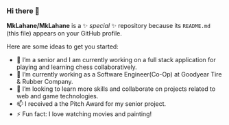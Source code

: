 ### Hi there 👋

**MkLahane/MkLahane** is a ✨ _special_ ✨ repository because its `README.md` (this file) appears on your GitHub profile.

Here are some ideas to get you started:

- 🔭 I’m a senior and I am currently working on a full stack application for playing and learning chess collaboratively.
- 🌱 I’m currently working as a Software Engineer(Co-Op) at Goodyear Tire & Rubber Company.
- 👯 I’m looking to learn more skills and collaborate on projects related to web and game technologies.
- 📫 I received a the Pitch Award for my senior project.
- ⚡ Fun fact: I love watching movies and painting!

